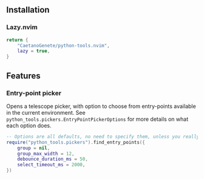 ## Installation

### Lazy.nvim

```lua
return {
	"CaetanoGenete/python-tools.nvim",
	lazy = true,
}
```

## Features

### Entry-point picker

Opens a telescope picker, with option to choose from entry-points available in
the current environment. See `python_tools.pickers.EntryPointPickerOptions` for
more details on what each option does.

```lua
-- Options are all defaults, no need to specify them, unless you really want to.
require("python_tools.pickers").find_entry_points({
	group = nil,
	group_max_width = 12,
	debounce_duration_ms = 50,
	select_timeout_ms = 2000,
})
```

